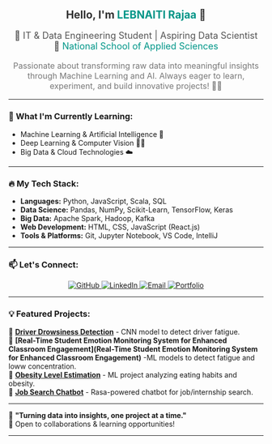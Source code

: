 <!-- ********************************************************************************************** -->
<!--                                       About Me                                               -->
<!-- ********************************************************************************************** -->

<div align="center">
  
  <h2 style="color: #333;">Hello, I'm <span style="color: #009688;">LEBNAITI Rajaa</span> 👋</h2>
  
  <p style="color: #555; font-size: 18px;">
    🚀 IT & Data Engineering Student | Aspiring Data Scientist <br>
    📍 <a href="http://ensak.usms.ac.ma/ensak/" style="color: #009688; text-decoration: none;">National School of Applied Sciences</a>
  </p>
  
  <p style="font-size: 16px; color: #777;">
    Passionate about transforming raw data into meaningful insights through Machine Learning and AI.  
    Always eager to learn, experiment, and build innovative projects! 🚀✨
  </p>
  
</div>

---

### 🌱 What I'm Currently Learning:
- Machine Learning & Artificial Intelligence 🤖  
- Deep Learning & Computer Vision 🧠📸  
- Big Data & Cloud Technologies ☁️  

---

### 🔥 My Tech Stack:
- **Languages:** Python, JavaScript, Scala, SQL  
- **Data Science:** Pandas, NumPy, Scikit-Learn, TensorFlow, Keras  
- **Big Data:** Apache Spark, Hadoop, Kafka  
- **Web Development:** HTML, CSS, JavaScript (React.js)  
- **Tools & Platforms:** Git, Jupyter Notebook, VS Code, IntelliJ  

---

### 📫 Let's Connect:
<p align="center">
  <a href="https://github.com/RajaaLebnaiti?tab=repositories" target="_blank">
    <img src="https://img.shields.io/badge/GitHub-Follow-black?style=for-the-badge&logo=github" alt="GitHub">
  </a>
  <a href="https://www.linkedin.com/in/lebnaiti-rajaa/" target="_blank">
    <img src="https://img.shields.io/badge/LinkedIn-Connect-blue?style=for-the-badge&logo=linkedin" alt="LinkedIn">
  </a>
  <a href="mailto:rajaa.lebnaiti@gmail.com" target="_blank">
    <img src="https://img.shields.io/badge/Email-Contact-red?style=for-the-badge&logo=gmail" alt="Email">
  </a>
  <a href="https://rajaalebnaiti.github.io/Portfolio/" target="_blank">
    <img src="https://img.shields.io/badge/Portfolio-Visit-green?style=for-the-badge&logo=google-chrome" alt="Portfolio">
  </a>
</p>

---

### 💡 Featured Projects:
🔹 **[Driver Drowsiness Detection](https://github.com/RajaaLebnaiti/Driver-Drowsiness-Detection)** - CNN model to detect driver fatigue.  
🔹 **[Real-Time Student Emotion Monitoring System for Enhanced Classroom Engagement](Real-Time Student Emotion Monitoring System for Enhanced Classroom Engagement)** -ML models to detect fatigue and loww concentration.  
🔹 **[Obesity Level Estimation](https://github.com/RajaaLebnaiti/Obesity-Level-Estimation)** - ML project analyzing eating habits and obesity.  
🔹 **[Job Search Chatbot](https://github.com/RajaaLebnaiti/Job-Search-Chatbot)** - Rasa-powered chatbot for job/internship search.  

---

🌟 **"Turning data into insights, one project at a time."**  
📌 Open to collaborations & learning opportunities!  

---

